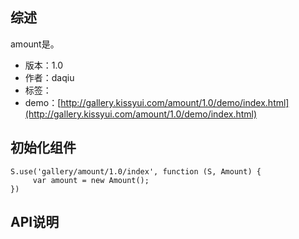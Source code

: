 ## 综述

amount是。

* 版本：1.0
* 作者：daqiu
* 标签：
* demo：[http://gallery.kissyui.com/amount/1.0/demo/index.html](http://gallery.kissyui.com/amount/1.0/demo/index.html)

## 初始化组件

    S.use('gallery/amount/1.0/index', function (S, Amount) {
         var amount = new Amount();
    })

## API说明

